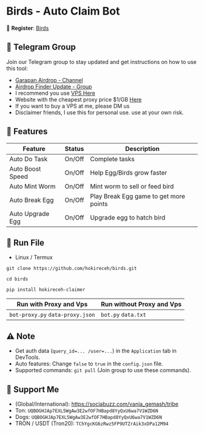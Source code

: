 # Birds - Auto Claim Bot

🔗 **Register**: [Birds](https://t.me/birdx2_bot/birdx?startapp=1170158500)

## 📢 Telegram Group

Join our Telegram group to stay updated and get instructions on how to use this tool:

- [Garapan Airdrop - Channel](https://t.me/garapanairdrop_indonesia)
- [Airdrop Finder Update - Group](https://t.me/airdrop_finder_update)
- I recommend you use [VPS Here](https://bit.ly/vps-here)
- Website with the cheapest proxy price $1/GB [Here](https://dataimpulse.com/?aff=52576)
- If you want to buy a VPS at me, please DM us
- Disclaimer friends, I use this for personal use. use at your own risk.

## 🌟 Features

| Feature          | Status | Description                            |
| ---------------- | ------ | -------------------------------------- |
| Auto Do Task     | On/Off | Complete tasks                         |
| Auto Boost Speed | On/Off | Help Egg/Birds grow faster             |
| Auto Mint Worm   | On/Off | Mint worm to sell or feed bird         |
| Auto Break Egg   | On/Off | Play Break Egg game to get more points |
| Auto Upgrade Egg | On/Off | Upgrade egg to hatch bird              |

## 🚀 Run File

- Linux / Termux
```
git clone https://github.com/hokireceh/birds.git
```
```
cd birds
```
```
pip install hokireceh-claimer
```

| Run with Proxy and Vps        | Run without Proxy and Vps |
| -------------------------------- | ------------------- |
| `bot-proxy.py` `data-proxy.json` | `bot.py` `data.txt` |

## ⚠️ Note

- Get auth data (`query_id=... /user=...`) in the `Application` tab in DevTools.
- Auto features: Change `false` to `true` in the `config.json` file.
- Supported commands: `git pull` (Join group to use these commands).

## 💱 Support Me

- (Global/International): https://sociabuzz.com/vania_gemash/tribe
- Ton: ```UQBOGHJAp7EXL5WgAw3E2wfOF7HBapd8YyQxU6wa7V1WZD6N```
- Dogs: ```UQBOGHJAp7EXL5WgAw3E2wfOF7HBapd8YyQxU6wa7V1WZD6N```
- TRON / USDT (Tron20): ```TChYgcKG6zRwz5FP9UTZrAik3xDPa12M94```

